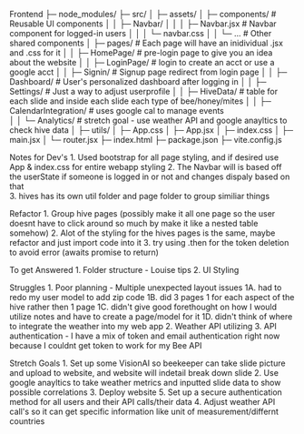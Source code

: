 Frontend
├─ node_modules/
├─ src/
│  ├─ assets/
│  ├─ components/                    # Reusable UI components
│  │  ├─ Navbar/
│  │  │  ├─ Navbar.jsx               # Navbar component for logged-in users
│  │  │  └─ navbar.css
│  │  └─ ...                         # Other shared components
│  ├─ pages/                         # Each page will have an inidividual .jsx and .css for it
│  │  ├─ HomePage/                   # pre-login page to give you an idea about the website
│  │  ├─ LoginPage/                  # login to create an acct or use a google acct
│  │  ├─ Signin/                     # Signup page redirect from login page
│  │  ├─ Dashboard/                  # User's personalized dashboard after logging in
│  │  ├─ Settings/                   # Just a way to adjust userprofile 
│  │  ├─ HiveData/                   # table for each slide and inside each slide each type of bee/honey/mites
│  │  ├─ CalendarIntegration/        # uses google cal to manage events  
│  │  └─ Analytics/                  # stretch goal - use weather API and google anayltics to check hive data
│  ├─ utils/
│  ├─ App.css
│  ├─ App.jsx
│  ├─ index.css
│  ├─ main.jsx 
│  └─ router.jsx
├─ index.html
├─ package.json
├─ vite.config.js


Notes for Dev's
    1. Used bootstrap for all page styling, and if desired use App & index.css for entire webapp styling 
    2. The Navbar will is based off the userState if someone is logged in or not and changes dispaly based on that  
    3. hives has its own util folder and page folder to group similiar things 

Refactor
    1. Group hive pages (possibly make it all one page so the user doesnt have to click around so much by make it like a nested table somehow)
    2. Alot of the styling for the hives pages is the same, maybe refactor and just import code into it
    3. try using .then for the token deletion to avoid error (awaits promise to return)

To get Answered
    1. Folder structure - Louise tips
    2. UI Styling

Struggles
    1. Poor planning - Multiple unexpected layout issues 
        1A. had to redo my user model to add zip code
        1B. did 3 pages 1 for each aspect of the hive rather then 1 page
        1C. didn't give good forethought on how I would utilize notes and have to create a page/model for it
        1D. didn't think of where to integrate the weather into my web app
    2. Weather API utilizing 
    3. API authentication - I have a mix of token and email authentication right now because I couldnt get token to work for my Bee API
    
Stretch Goals
    1. Set up some VisionAI so beekeeper can take slide picture and upload to website, and website will indetail break down slide
    2. Use google anayltics to take weather metrics and inputted slide data to show possible correlations 
    3. Deploy website
    5. Set up a secure authentication method for all users and their API calls/their data
    4. Adjust weather API call's so it can get specific information like unit of measurement/differnt countries  